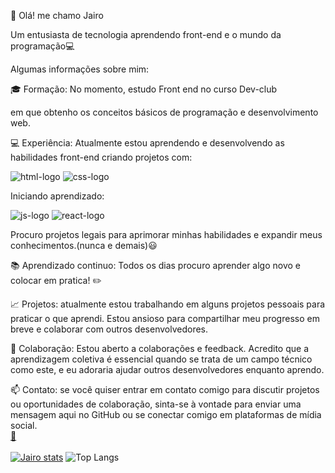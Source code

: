 👋 Olá! me chamo Jairo 

Um entusiasta de tecnologia aprendendo front-end e o mundo da programação💻

Algumas informações sobre mim:

🎓 Formação: No momento, estudo Front end no curso Dev-club

em que obtenho os conceitos básicos de programação e desenvolvimento web.

💻 Experiência: Atualmente estou aprendendo e desenvolvendo as habilidades front-end criando projetos com: 

<img src="https://img.shields.io/badge/HTML5-E34F26?style=for-the-badge&logo=html5&logoColor=white" alt="html-logo"/>
<img src="https://img.shields.io/badge/CSS3-1572B6?style=for-the-badge&logo=css3&logoColor=white" alt="css-logo"/>

Iniciando aprendizado:

<img src="https://img.shields.io/badge/JavaScript-323330?style=for-the-badge&logo=javascript&logoColor=F7DF1E" alt="js-logo"/>
<img src="https://img.shields.io/badge/React-20232A?style=for-the-badge&logo=react&logoColor=61DAFB" alt="react-logo"/>

  Procuro projetos legais para aprimorar minhas habilidades e expandir meus conhecimentos.(nunca e demais)😃

📚 Aprendizado continuo: Todos os dias procuro aprender algo novo e colocar em pratica! ✏️

📈 Projetos: atualmente estou trabalhando em alguns projetos pessoais para praticar o que aprendi. 
Estou ansioso para compartilhar meu progresso em breve e colaborar com outros desenvolvedores. 

🤝 Colaboração: Estou aberto a colaborações e feedback. Acredito que a aprendizagem coletiva é essencial quando se trata de um campo técnico como este, 
e eu adoraria ajudar outros desenvolvedores enquanto aprendo. 

📫 Contato: se você quiser entrar em contato comigo para discutir projetos ou oportunidades de colaboração, 
sinta-se à vontade para enviar uma mensagem aqui no GitHub ou se conectar comigo em plataformas de mídia social.
<br>
<a href="https://www.linkedin.com/in/jairo-de-lima-santos-731616306/" target="_blank">📧</a>
<br>
<br>
[![Jairo stats](https://github-readme-stats.vercel.app/api?username=jairo-de-lima)](https://github.com/anuraghazra/github-readme-stats)
![Top Langs](https://github-readme-stats.vercel.app/api/top-langs/?username=jairo-de-lima&layout=compact)

